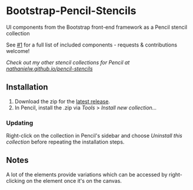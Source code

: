 # Bootstrap-Pencil-Stencils

UI components from the Bootstrap front-end framework as a Pencil stencil collection

See [#1](/../../issues/1) for a full list of included components - requests & contributions welcome!

*Check out my other stencil collections for Pencil at [nathanielw.github.io/pencil-stencils](http://nathanielw.github.io/pencil-stencils/)*

## Installation
1. Download the zip for the [latest release](https://github.com/nathanielw/Bootstrap-Pencil-Stencils/releases/latest).
2. In Pencil, install the .zip via _Tools_ > _Install new collection..._

### Updating
Right-click on the collection in Pencil's sidebar and choose _Uninstall this collection_ before repeating the installation steps.

## Notes
A lot of the elements provide variations which can be accessed by right-clicking on the element once it's on the canvas.
